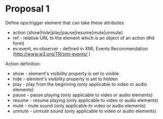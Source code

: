 # Proposal 1 #

Define ops:trigger element that can take these attributes
  * action (show|hide|play|pause|resume|mute|unmute)
  * ref - relative URL to the element which is an object of an action (#id form)
  * ev:event, ev:observer - defined in XML Events Recommendation (http://www.w3.org/TR/xml-events/ )

Action definition:
  * show - element's visibility property is set to visible
  * hide - element's visibility property is set to hidden
  * play - play from the beginning (only applicable to video or audio elements)
  * pause - pause playing (only applicable to video or audio elements)
  * resume - resume playing (only applicable to video or audio elements)
  * mute - mute sound (only applicable to video or audio elements)
  * unmute - unmute sound (only applicable to video or audio elements)